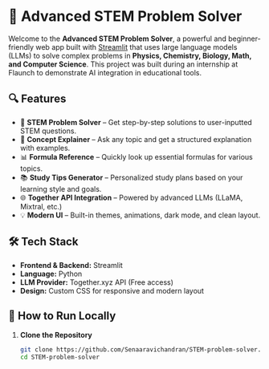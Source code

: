 # 🧪 Advanced STEM Problem Solver

Welcome to the **Advanced STEM Problem Solver**, a powerful and beginner-friendly web app built with [Streamlit](https://streamlit.io/) that uses large language models (LLMs) to solve complex problems in **Physics, Chemistry, Biology, Math, and Computer Science**. This project was built during an internship at Flaunch to demonstrate AI integration in educational tools.

## 🔍 Features

- 📘 **STEM Problem Solver** – Get step-by-step solutions to user-inputted STEM questions.
- 📖 **Concept Explainer** – Ask any topic and get a structured explanation with examples.
- 📊 **Formula Reference** – Quickly look up essential formulas for various topics.
- 📚 **Study Tips Generator** – Personalized study plans based on your learning style and goals.
- 🌐 **Together API Integration** – Powered by advanced LLMs (LLaMA, Mixtral, etc.)
- 💡 **Modern UI** – Built-in themes, animations, dark mode, and clean layout.

## 🛠️ Tech Stack

- **Frontend & Backend:** Streamlit
- **Language:** Python
- **LLM Provider:** Together.xyz API (Free access)
- **Design:** Custom CSS for responsive and modern layout

## 🚀 How to Run Locally

1. **Clone the Repository**
   ```bash
   git clone https://github.com/Senaaravichandran/STEM-problem-solver.git
   cd STEM-problem-solver

